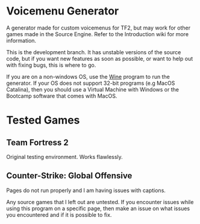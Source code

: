 # Voicemenu Generator
A generator made for custom voicemenus for TF2, but may work for other games made in the Source Engine. Refer to the Introduction wiki for more information.

This is the development branch. It has unstable versions of the source code, but if you want new features as soon as possible, or want to help out with fixing bugs, this is where to go.

If you are on a non-windows OS, use the [Wine](https://wiki.winehq.org/Main_Page) program to run the generator. If your OS does not support 32-bit programs (e.g MacOS Catalina), then you should use a Virtual Machine with Windows or the Bootcamp software that comes with MacOS.

# Tested Games

## Team Fortress 2

Original testing environment. Works flawlessly.

## Counter-Strike: Global Offensive

Pages do not run properly and I am having issues with captions.

Any source games that I left out are untested. If you encounter issues while using this program on a specific page, then make an issue on what issues you encountered and if it is possible to fix.
